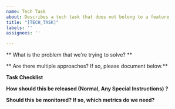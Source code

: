 ```yaml
---
name: Tech Task
about: Describes a tech task that does not belong to a feature
title: "[TECH_TASK]"
labels: ''
assignees: ''

---
```


** What is the problem that we're trying to solve? **

** Are there multiple approaches? If so, please document below.**

**Task Checklist**

**How should this be released (Normal, Any Special Instructions) ?**

**Should this be monitored? If so, which metrics do we need?**